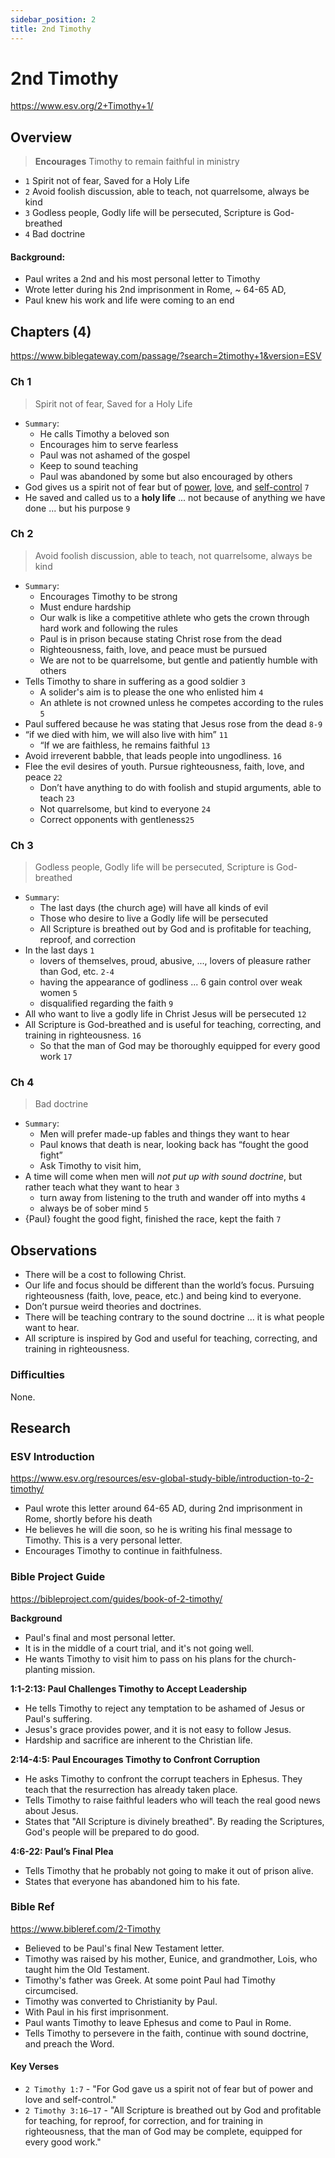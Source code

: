 ```yaml
---
sidebar_position: 2
title: 2nd Timothy
---
```


# 2nd Timothy

https://www.esv.org/2+Timothy+1/

## Overview

> **Encourages** Timothy to remain faithful in ministry

- `1` Spirit not of fear, Saved for a Holy Life
- `2` Avoid foolish discussion, able to teach, not quarrelsome, always be kind
- `3` Godless people, Godly life will be persecuted, Scripture is God-breathed
- `4` Bad doctrine

#### Background:
- Paul writes a 2nd and his most personal letter to Timothy
- Wrote letter during his 2nd imprisonment in Rome, ~ 64-65 AD,
- Paul knew his work and life were coming to an end


## Chapters (4)
https://www.biblegateway.com/passage/?search=2timothy+1&version=ESV

### Ch 1
> Spirit not of fear, Saved for a Holy Life

- `Summary`:
    - He calls Timothy a beloved son
    - Encourages him to serve fearless
    - Paul was not ashamed of the gospel
    - Keep to sound teaching
    - Paul was abandoned by some but also encouraged by others
- God gives us a spirit not of fear but of <ins>power</ins>, <ins>love</ins>, and <ins>self-control</ins> `7`
- He saved and called us to a **holy life** ... not because of anything we have done ... but his purpose `9`

### Ch 2
> Avoid foolish discussion, able to teach, not quarrelsome, always be kind

- `Summary`:
    - Encourages Timothy to be strong
    - Must endure hardship
    - Our walk is like a competitive athlete who gets the crown through hard work and following the rules
    - Paul is in prison because stating Christ rose from the dead
    - Righteousness, faith, love, and peace must be pursued
    - We are not to be quarrelsome, but gentle and patiently humble with others
- Tells Timothy to share in suffering as a good soldier `3`
  - A solider's aim is to please the one who enlisted him `4`
  - An athlete is not crowned unless he competes according to the rules `5`
- Paul suffered because he was stating that Jesus rose from the dead `8-9`
- “if we died with him, we will also live with him” `11`
  - “If we are faithless, he remains faithful `13`
- Avoid irreverent babble, that leads people into ungodliness. `16`
- Flee the evil desires of youth. Pursue righteousness, faith, love, and peace `22`
  - Don’t have anything to do with foolish and stupid arguments, able to teach `23`
  - Not quarrelsome, but kind to everyone `24`
  - Correct opponents with gentleness`25`

### Ch 3

> Godless people, Godly life will be persecuted, Scripture is God-breathed

- `Summary`:
    - The last days (the church age) will have all kinds of evil
    - Those who desire to live a Godly life will be persecuted
    - All Scripture is breathed out by God and is profitable for teaching, reproof, and correction
- In the last days `1`
    - lovers of themselves, proud, abusive, ..., lovers of pleasure rather than God, etc. `2-4`
    - having the appearance of godliness ... 6 gain control over weak women `5`
    - disqualified regarding the faith `9`
- All who want to live a godly life in Christ Jesus will be persecuted `12`
- All Scripture is God-breathed and is useful for teaching, correcting, and training in righteousness. `16`
    - So that the man of God may be thoroughly equipped for every good work `17`

### Ch 4
> Bad doctrine

  - `Summary`:
    - Men will prefer made-up fables and things they want to hear
    - Paul knows that death is near, looking back has “fought the good fight”
    - Ask Timothy to visit him,
- A time will come when men will *not put up with sound doctrine*, but rather teach what they want to hear `3`
  - turn away from listening to the truth and wander off into myths `4`
  - always be of sober mind `5`
- {Paul} fought the good fight, finished the race, kept the faith `7`

## Observations
- There will be a cost to following Christ.
- Our life and focus should be different than the world’s focus. Pursuing righteousness (faith, love, peace, etc.)  and being kind to everyone.
- Don’t pursue weird theories and doctrines.
- There will be teaching contrary to the sound doctrine ... it is what people want to hear.
- All scripture is inspired by God and useful for teaching, correcting, and training in righteousness.

### Difficulties
None.

## Research

### ESV Introduction
https://www.esv.org/resources/esv-global-study-bible/introduction-to-2-timothy/


- Paul wrote this letter around 64-65 AD, during 2nd imprisonment in Rome, shortly before his death
- He believes he will die soon, so he is writing his final message to Timothy. This is a very personal letter.
- Encourages Timothy to continue in faithfulness.

### Bible Project Guide
https://bibleproject.com/guides/book-of-2-timothy/

**Background**
- Paul's final and most personal letter.
- It is in the middle of a court trial, and it's not going well.
- He wants Timothy to visit him to pass on his plans for the church-planting mission.

**1:1-2:13: Paul Challenges Timothy to Accept Leadership**

- He tells Timothy to reject any temptation to be ashamed of Jesus or Paul's suffering.
- Jesus's grace provides power, and it is not easy to follow Jesus.
- Hardship and sacrifice are inherent to the Christian life.

**2:14-4:5: Paul Encourages Timothy to Confront Corruption**

- He asks Timothy to confront the corrupt teachers in Ephesus. They teach that the resurrection has already taken place.
- Tells Timothy to raise faithful leaders who will teach the real good news about Jesus.
- States that "All Scripture is divinely breathed". By reading the Scriptures, God's people will be prepared to do good.

**4:6-22: Paul’s Final Plea**

- Tells Timothy that he probably not going to make it out of prison alive.
- States that everyone has abandoned him to his fate.

### Bible Ref
https://www.bibleref.com/2-Timothy

- Believed to be Paul's final New Testament letter.
- Timothy was raised by his mother, Eunice, and grandmother, Lois, who taught him the Old Testament.
- Timothy's father was Greek. At some point Paul had Timothy circumcised.
- Timothy was converted to Christianity by Paul.
- With Paul in his first imprisonment.
- Paul wants Timothy to leave Ephesus and come to Paul in Rome.
- Tells Timothy to persevere in the faith, continue with sound doctrine, and preach the Word.

#### Key Verses

- `2 Timothy 1:7` - "For God gave us a spirit not of fear but of power and love and self-control."
- `2 Timothy 3:16–17` - "All Scripture is breathed out by God and profitable for teaching, for reproof, for correction, and for training in righteousness, that the man of God may be complete, equipped for every good work."



